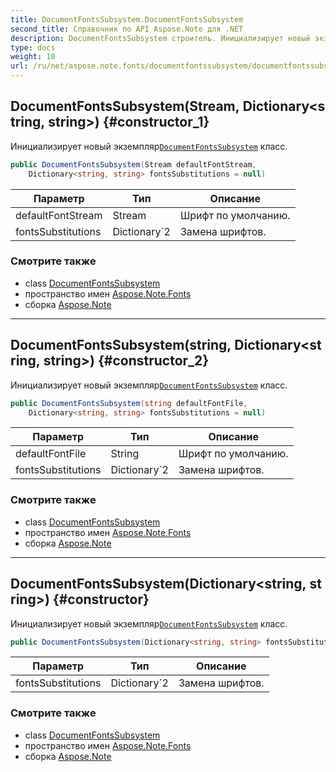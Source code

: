```yaml
---
title: DocumentFontsSubsystem.DocumentFontsSubsystem
second_title: Справочник по API Aspose.Note для .NET
description: DocumentFontsSubsystem строитель. Инициализирует новый экземплярDocumentFontsSubsystem класс.
type: docs
weight: 10
url: /ru/net/aspose.note.fonts/documentfontssubsystem/documentfontssubsystem/
---
```

## DocumentFontsSubsystem(Stream, Dictionary&lt;string, string&gt;) {#constructor_1}

Инициализирует новый экземпляр[`DocumentFontsSubsystem`](../) класс.

```csharp
public DocumentFontsSubsystem(Stream defaultFontStream, 
    Dictionary<string, string> fontsSubstitutions = null)
```

| Параметр | Тип | Описание |
| --- | --- | --- |
| defaultFontStream | Stream | Шрифт по умолчанию. |
| fontsSubstitutions | Dictionary`2 | Замена шрифтов. |

### Смотрите также

* class [DocumentFontsSubsystem](../)
* пространство имен [Aspose.Note.Fonts](../../documentfontssubsystem/)
* сборка [Aspose.Note](../../../)

---

## DocumentFontsSubsystem(string, Dictionary&lt;string, string&gt;) {#constructor_2}

Инициализирует новый экземпляр[`DocumentFontsSubsystem`](../) класс.

```csharp
public DocumentFontsSubsystem(string defaultFontFile, 
    Dictionary<string, string> fontsSubstitutions = null)
```

| Параметр | Тип | Описание |
| --- | --- | --- |
| defaultFontFile | String | Шрифт по умолчанию. |
| fontsSubstitutions | Dictionary`2 | Замена шрифтов. |

### Смотрите также

* class [DocumentFontsSubsystem](../)
* пространство имен [Aspose.Note.Fonts](../../documentfontssubsystem/)
* сборка [Aspose.Note](../../../)

---

## DocumentFontsSubsystem(Dictionary&lt;string, string&gt;) {#constructor}

Инициализирует новый экземпляр[`DocumentFontsSubsystem`](../) класс.

```csharp
public DocumentFontsSubsystem(Dictionary<string, string> fontsSubstitutions = null)
```

| Параметр | Тип | Описание |
| --- | --- | --- |
| fontsSubstitutions | Dictionary`2 | Замена шрифтов. |

### Смотрите также

* class [DocumentFontsSubsystem](../)
* пространство имен [Aspose.Note.Fonts](../../documentfontssubsystem/)
* сборка [Aspose.Note](../../../)



